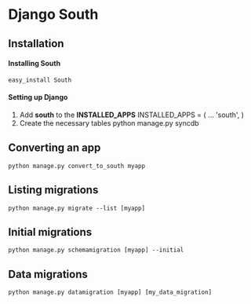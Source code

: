 Django South
============


## Installation

#### Installing South
`easy_install South`

#### Setting up Django
1.  Add **south** to the **INSTALLED_APPS**
        INSTALLED_APPS = (
            ...
            'south',
        )
2.  Create the necessary tables
        python manage.py syncdb

## Converting an app
`python manage.py convert_to_south myapp`

## Listing migrations
`python manage.py migrate --list [myapp]`

## Initial migrations
`python manage.py schemamigration [myapp] --initial`

## Data migrations
`python manage.py datamigration [myapp] [my_data_migration]`